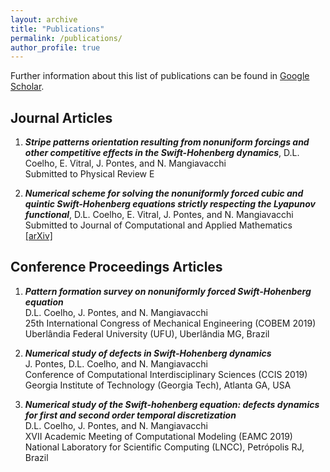 ```yaml
---
layout: archive
title: "Publications"
permalink: /publications/
author_profile: true
---
```

<!-- 
{% if author.googlescholar %}
  You can also find my articles on <u><a href="{{author.googlescholar}}">my Google Scholar profile</a>.</u>
{% endif %}

{% include base_path %}

{% for post in site.publications reversed %}
  {% include archive-single.html %}
{% endfor %} -->

Further information about this list of publications can be found in [Google Scholar](https://scholar.google.com.br/citations?user=HxYY8LQAAAAJ&hl=pt-BR).

## Journal Articles

1. _**Stripe patterns orientation resulting from nonuniform forcings and other competitive effects in the Swift-Hohenberg dynamics**_, D.L. Coelho, E. Vitral, J. Pontes, and N. Mangiavacchi<br>
Submitted to Physical Review E

2. _**Numerical scheme for solving the nonuniformly forced cubic and quintic Swift-Hohenberg equations strictly respecting the Lyapunov functional**_, D.L. Coelho, E. Vitral, J. Pontes, and N. Mangiavacchi<br>
Submitted to Journal of Computational and Applied Mathematics<br>
[[arXiv]](https://arxiv.org/abs/2007.16080)

## Conference Proceedings Articles

1. _**Pattern formation survey on nonuniformly forced Swift-Hohenberg equation**_<br>
   D.L. Coelho, J. Pontes, and N. Mangiavacchi<br>
   25th International Congress of Mechanical Engineering (COBEM 2019)<br>
   Uberlândia Federal University (UFU), Uberlândia MG, Brazil

2. _**Numerical study of defects in Swift-Hohenberg dynamics**_<br>
   J. Pontes, D.L. Coelho, and N. Mangiavacchi<br>
   Conference of Computational Interdisciplinary Sciences (CCIS 2019)<br>
   Georgia Institute of Technology (Georgia Tech), Atlanta GA, USA

3. _**Numerical study of the Swift-hohenberg equation: defects dynamics for first and second order temporal discretization**_<br>
   D.L. Coelho, J. Pontes, and N. Mangiavacchi<br>
   XVII Academic Meeting of Computational Modeling (EAMC 2019)<br>
   National Laboratory for Scientific Computing (LNCC), Petrópolis RJ, Brazil





